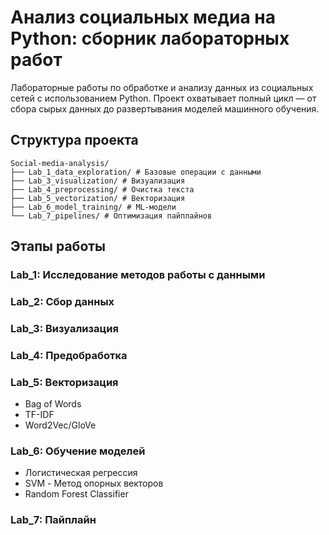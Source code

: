 # Анализ социальных медиа на Python: сборник лабораторных работ

Лабораторные работы по обработке и анализу данных из социальных сетей с использованием Python. Проект охватывает полный цикл — от сбора сырых данных до развертывания моделей машинного обучения.

## Структура проекта
```text
Social-media-analysis/
├── Lab_1_data_exploration/ # Базовые операции с данными
├── Lab_3_visualization/ # Визуализация
├── Lab_4_preprocessing/ # Очистка текста
├── Lab_5_vectorization/ # Векторизация
├── Lab_6_model_training/ # ML-модели
└── Lab_7_pipelines/ # Оптимизация пайплайнов
```

## Этапы работы

### Lab_1: Исследование методов работы с данными

### Lab_2: Сбор данных

### Lab_3: Визуализация

### Lab_4: Предобработка

### Lab_5: Векторизация
- Bag of Words
- TF-IDF
- Word2Vec/GloVe

### Lab_6: Обучение моделей
- Логистическая регрессия
- SVM - Метод опорных векторов
- Random Forest Classifier

### Lab_7: Пайплайн
